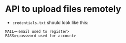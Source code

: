 # API to upload files remotely

* `credentials.txt` should look like this:
```
MAIL=<email used to register>
PASS=<password used for account>
```
